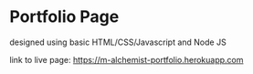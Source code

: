 # Portfolio Page

designed using basic HTML/CSS/Javascript and Node JS

link to live page: https://m-alchemist-portfolio.herokuapp.com

